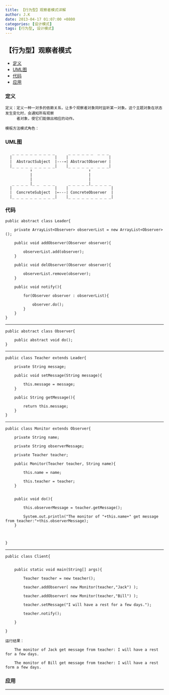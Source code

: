 ```yaml
---
title: 【行为型】观察者模式详解
author: J.K
date: 2013-04-17 01:07:00 +0800
categories: [设计模式]
tags: [行为型, 设计模式]
---
```


## 【行为型】观察者模式

*   [定义](#define)
*   [UML图](#UML)
*   [代码](#code)
*   [应用](#app)


<h3 id="define">定义</h3>

    定义：定义一种一对多的依赖关系，让多个观察者对象同时监听某一对象。这个主题对象在状态发生变化时，会通知所有观察
         者对象，使它们能做出相应的动作。

    模板方法模式角色：



<h3 id="UML">UML图</h3>

       _ _ _ _ _ _ _ _ _ _      _ _ _ _ _ _  _ _ _
      |                   |    |                  |
      |  AbstractSubject  |---→| AbstractObserver |
      |_ _ _ _ _ _ _ _ _ _|    |_ _ _ _ _ _  _ _ _|
               ↑                         ↑
               |                         |
               |                         |
       _ _ _ _ |_ _  _ _ _      _ _ _ _ _|_ _ _ _ _
      |                   |    |                   |
      |  ConcreteSubject  |←---| ConcreteObserver  |
      |_ _ _ _ _ _ _ _ _ _|    |_ _ _ _ _ _ _ _ _ _|



<h3 id="code">代码</h3>

    public abstract class Leader{

        private ArrayList<Observer> observerList = new ArrayList<Observer>();

        public void addObserver(Observer observer){

            observerList.add(observer);
        }

        public void delObserver(Observer observer){

            observerList.remove(observer);
        }

        public void notify(){

            for(Observer observer : observerList){

                observer.do();
            }
        }
    }


***

    public abstract class Observer{

        public abstract void do();
    }

***

    public class Teacher extends Leader{

        private String message;

        public void setMessage(String message){

            this.message = message;
        }

        public String getMessage(){

            return this.message;
        }
    }
***

    public class Monitor extends Observer{

        private String name;

        private String observerMessage;

        private Teacher teacher;

        public Monitor(Teacher teacher, String name){

            this.name = name;

            this.teacher = teacher;
        }


        public void do(){

            this.observerMessage = teacher.getMessage();

            System.out.println("The monitor of "+this.name+" get message from teacher:"+this.observerMessage);
        }



    }


***

    public class Client{


        public static void main(String[] args){

            Teacher teacher = new teacher();

            teacher.addObserver( new Monitor(teacher,"Jack") );

            teacher.addObserver( new Monitor(teacher,"Bill") );

            teacher.setMessage("I will have a rest for a few days.");

            teacher.notify();

        }

    }

    运行结果：

        The monitor of Jack get message from teacher: I will have a rest for a few days.

        The monitor of Bill get message from teacher: I will have a rest form a few days.




<h3 id="app">应用</h3>



***
